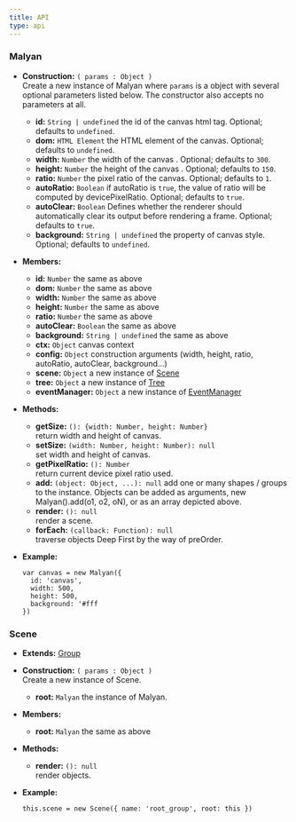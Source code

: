 ```yaml
---
title: API
type: api
---
```


### Malyan

* **Construction:** `( params : Object ) `  
  Create a new instance of Malyan where `params` is a object with several optional parameters listed below.
  The constructor also accepts no parameters at all.
  - **id:** `String | undefined` the id of the canvas html tag. Optional; defaults to `undefined`.
  - **dom:** `HTML Element` the HTML element of the canvas. Optional; defaults to `undefined`.
  - **width:** `Number` the width of the canvas . Optional; defaults to `300`.
  - **height:** `Number` the height of the canvas . Optional; defaults to `150`.
  - **ratio:** `Number` the pixel ratio of the canvas. Optional; defaults to `1`.
  - **autoRatio:** `Boolean` if autoRatio is `true`, the value of ratio will be computed by devicePixelRatio. Optional; defaults to `true`.
  - **autoClear:** `Boolean` Defines whether the renderer should automatically clear its output before rendering a frame. Optional; defaults to `true`.
  - **background:** `String | undefined` the property of canvas style. Optional; defaults to `undefined`.

* **Members:** 
  - **id:** `Number` the same as above
  - **dom:** `Number` the same as above
  - **width:** `Number` the same as above
  - **height:** `Number` the same as above
  - **ratio:** `Number` the same as above
  - **autoClear:** `Boolean` the same as above
  - **background:** `String | undefined` the same as above
  - **ctx:** `Object`  canvas context
  - **config:** `Object` construction arguments (width, height, ratio, autoRatio, autoClear, background...)
  - **scene:** `Object`  a new instance of [Scene](#Scene)
  - **tree:** `Object`  a new instance of [Tree](#Tree)
  - **eventManager:** `Object`  a new instance of [EventManager](#EventManager)
  
* **Methods:** 
  - **getSize:** `(): {width: Number, height: Number}`  
    return width and height of canvas.
  - **setSize:** `(width: Number, height: Number): null`  
    set width and height of canvas.
  - **getPixelRatio:** `(): Number`  
    return current device pixel ratio used.
  - **add:** `(object: Object, ...): null`
    add one or many shapes / groups to the instance. Objects can be added as arguments, new Malyan().add(o1, o2, oN), or as an array depicted above.  
  - **render:** `(): null`  
    render a scene.
  - **forEach:** `(callback: Function): null`  
    traverse objects Deep First by the way of preOrder.
* **Example:**

  ``` 
  var canvas = new Malyan({
    id: 'canvas',
    width: 500,
    height: 500,
    background: '#fff
  })
  ```

### Scene
* **Extends:** [Group](#group)

* **Construction:** `( params : Object ) `  
  Create a new instance of Scene.
  - **root:** `Malyan` the instance of Malyan.

* **Members:** 
  - **root:** `Malyan` the same as above

* **Methods:** 
  - **render:** `(): null`  
  render objects.

* **Example:**

  ``` 
  this.scene = new Scene({ name: 'root_group', root: this })
  ```

